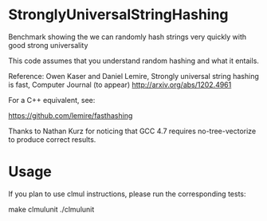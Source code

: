 StronglyUniversalStringHashing
==============================

Benchmark showing the we can randomly hash strings very quickly with good strong universality 

This code assumes that you understand random hashing and what it entails.

 Reference: Owen Kaser and Daniel Lemire, Strongly universal string hashing is fast, Computer Journal (to appear)
 http://arxiv.org/abs/1202.4961


For a C++ equivalent, see:

https://github.com/lemire/fasthashing


Thanks to Nathan Kurz for noticing that GCC 4.7 requires no-tree-vectorize to produce correct results.



Usage
======


If you plan to use clmul instructions, please run the corresponding
tests:

make clmulunit
./clmulunit